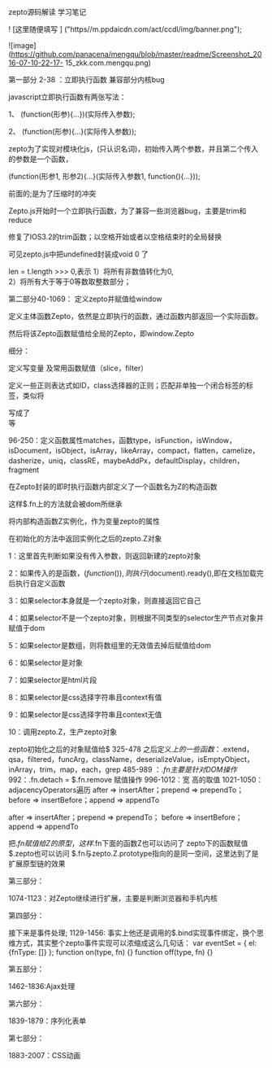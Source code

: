 zepto源码解读
学习笔记

! [这里随便填写 ] ("https//m.ppdaicdn.com/act/ccdl/img/banner.png");

![image](https://github.com/panacena/mengqu/blob/master/readme/Screenshot_2016-07-10-22-17- 15_zkk.com.mengqu.png)


第一部分 2-38 ：立即执行函数 兼容部分内核bug

javascript立即执行函数有两张写法：

1、 (function(形参){...})(实际传入参数);

2、 (function(形参){...}(实际传入参数));


zepto为了实现对模块化js，(只认识名词)，初始传入两个参数，并且第二个传入的参数是一个函数，

(function(形参1, 形参2){...}(实际传入参数1, function(){...}));

 
前面的;是为了压缩时的冲突

Zepto.js开始时一个立即执行函数，为了兼容一些浏览器bug，主要是trim和reduce

 
修复了IOS3.2的trim函数；以空格开始或者以空格结束时的全局替换

可见zepto.js中把undefined封装成void 0 了
 
len = t.length >>> 0,表示
1）将所有非数值转化为0,  
2）将所有大于等于0等数取整数部分；

第二部分40-1069： 定义zepto并赋值给window 

定义主体函数Zepto，依然是立即执行的函数，通过函数内部返回一个实际函数。 

然后将该Zepto函数赋值给全局的Zepto，即window.Zepto  
  
细分：
 
定义写变量 及常用函数赋值（slice，filter） 

 定义一些正则表达式如ID，class选择器的正则；匹配非单独一个闭合标签的标签，类似将<div></div>写成了<div/>等 
 
96-250：定义函数属性matches，函数type，isFunction，isWindow，isDocument，isObject，isArray，likeArray，compact，flatten，camelize，dasherize，uniq，classRE，maybeAddPx，defaultDisplay，children，fragment 
 
在Zepto封装的即时执行函数内部定义了一个函数名为Z的构造函数 

这样$.fn上的方法就会被dom所继承 

将内部构造函数Z实例化，作为变量zepto的属性 
 
在初始化的方法中返回实例化之后的zepto.Z对象

1：这里首先判断如果没有传入参数，则返回新建的zepto对象

2：如果传入的是函数，$(function(){}) ,则执行$(document).ready(),即在文档加载完后执行自定义函数

3：如果selector本身就是一个zepto对象，则直接返回它自己

4：如果selector不是一个zepto对象，则根据不同类型的selector生产节点对象并赋值于dom

5：如果selector是数组，则将数组里的无效值去掉后赋值给dom

6：如果selector是对象

7：如果selector是html片段

8：如果selector是css选择字符串且context有值

9：如果selector是css选择字符串且context无值

10：调用zepto.Z，生产zepto对象
 
zepto初始化之后的对象赋值给$
325-478  之后定义$上的一些函数：$.extend，qsa，filtered，funcArg，className，deserializeValue，isEmptyObject，inArray，trim，map，each，grep
485-989 ：$.fn主要是针对DOM操作
992：$.fn.detach = $.fn.remove 赋值操作
996-1012：宽 高的取值
1021-1050：adjacencyOperators遍历
 after    => insertAfter；prepend  => prependTo；
before   => insertBefore；append   => appendTo
 
after    => insertAfter；prepend  => prependTo；
before   => insertBefore；append   => appendTo
 
把$.fn赋值给Z的原型，这样$.fn下面的函数Z也可以访问了
zepto下的函数赋值$.zepto也可以访问
$.fn与zepto.Z.prototype指向的是同一空间，这里达到了是扩展原型链的效果

 第三部分：
 
1074-1123：对Zepto继续进行扩展，主要是判断浏览器和手机内核

第四部分：

接下来是事件处理;
1129-1456: 事实上他还是调用的$.bind实现事件绑定，换个思维方式，其实整个zepto事件实现可以浓缩成这么几句话：
var eventSet = {
    el: {fnType: []}
};
function on(type, fn) {}
function off(type, fn) {}

第五部分：

1462-1836:Ajax处理

第六部分：

1839-1879：序列化表单

第七部分：

1883-2007：CSS动画


